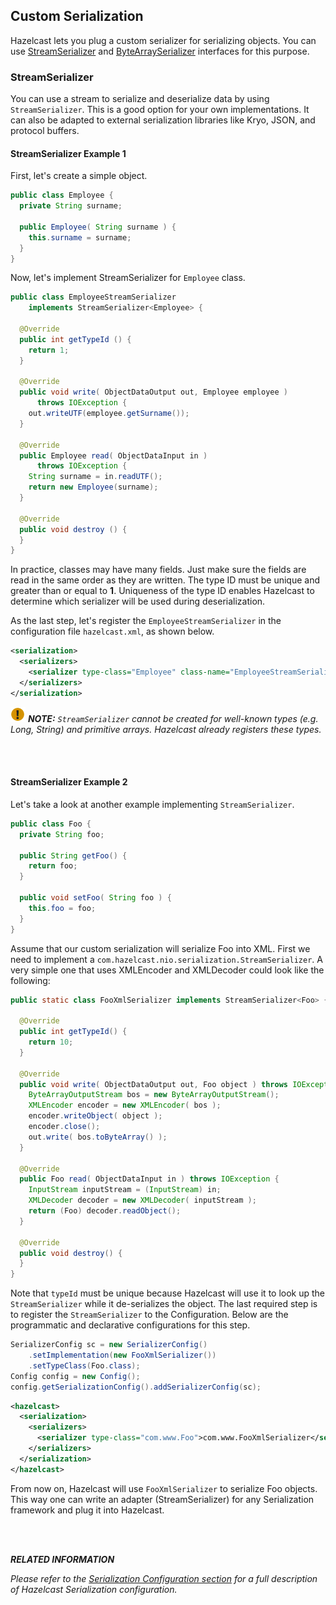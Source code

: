 
## Custom Serialization

Hazelcast lets you plug a custom serializer for serializing objects. You can use [StreamSerializer](#streamserializer) and [ByteArraySerializer](#bytearrayserializer) interfaces for this purpose.


### StreamSerializer

You can use a stream to serialize and deserialize data by using `StreamSerializer`. This is a good option for your own implementations. It can also be adapted to external serialization libraries like Kryo, JSON, and protocol buffers.

#### StreamSerializer Example 1

First, let's create a simple object.

```java
public class Employee {
  private String surname;
  
  public Employee( String surname ) {
    this.surname = surname;
  }
}
```

Now, let's implement StreamSerializer for `Employee` class.

```java
public class EmployeeStreamSerializer
    implements StreamSerializer<Employee> {

  @Override
  public int getTypeId () {
    return 1; 
  }

  @Override
  public void write( ObjectDataOutput out, Employee employee )
      throws IOException { 
    out.writeUTF(employee.getSurname());
  }

  @Override
  public Employee read( ObjectDataInput in ) 
      throws IOException { 
    String surname = in.readUTF();
    return new Employee(surname);
  }

  @Override
  public void destroy () { 
  }
}
```

In practice, classes may have many fields. Just make sure the fields are read in the same order as they are written. The type ID must be unique and greater than or equal to **1**. Uniqueness of the type ID enables Hazelcast to determine which serializer will be used during deserialization. 

As the last step, let's register the `EmployeeStreamSerializer` in the configuration file `hazelcast.xml`, as shown below.

```xml
<serialization>
  <serializers>
    <serializer type-class="Employee" class-name="EmployeeStreamSerializer" />
  </serializers>
</serialization>
```
 
![image](images/NoteSmall.jpg) ***NOTE:*** *`StreamSerializer` cannot be created for well-known types (e.g. Long, String) and primitive arrays. Hazelcast already registers these types.*


<br></br>

#### StreamSerializer Example 2

Let's take a look at another example implementing `StreamSerializer`.

```java
public class Foo {
  private String foo;
  
  public String getFoo() {
    return foo;
  }
  
  public void setFoo( String foo ) {
    this.foo = foo;
  }
}
```

Assume that our custom serialization will serialize
Foo into XML. First we need to implement a
`com.hazelcast.nio.serialization.StreamSerializer`. A very simple one that uses XMLEncoder and XMLDecoder could look like the following:

```java
public static class FooXmlSerializer implements StreamSerializer<Foo> {

  @Override
  public int getTypeId() {
    return 10;
  }

  @Override
  public void write( ObjectDataOutput out, Foo object ) throws IOException {
    ByteArrayOutputStream bos = new ByteArrayOutputStream();
    XMLEncoder encoder = new XMLEncoder( bos );
    encoder.writeObject( object );
    encoder.close();
    out.write( bos.toByteArray() );
  }

  @Override
  public Foo read( ObjectDataInput in ) throws IOException {
    InputStream inputStream = (InputStream) in;
    XMLDecoder decoder = new XMLDecoder( inputStream );
    return (Foo) decoder.readObject();
  }

  @Override
  public void destroy() {
  }
}
```

Note that `typeId` must be unique because Hazelcast will use it to look up the `StreamSerializer` while it de-serializes the object. The last required step is to register the `StreamSerializer` to the Configuration. Below are the programmatic and declarative configurations for this step.

```java
SerializerConfig sc = new SerializerConfig()
    .setImplementation(new FooXmlSerializer())
    .setTypeClass(Foo.class);
Config config = new Config();
config.getSerializationConfig().addSerializerConfig(sc);
```


```xml
<hazelcast>
  <serialization>
    <serializers>
      <serializer type-class="com.www.Foo">com.www.FooXmlSerializer</serializer>
    </serializers>
  </serialization>
</hazelcast>
```

From now on, Hazelcast will use `FooXmlSerializer`
to serialize Foo objects. This way one can write an adapter (StreamSerializer) for any Serialization framework and plug it into Hazelcast.


<br></br>

***RELATED INFORMATION***


*Please refer to the [Serialization Configuration section](#serialization-configuration) for a full description of Hazelcast Serialization configuration.*

 
